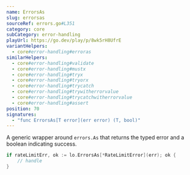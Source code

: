 ```yaml
---
name: ErrorsAs
slug: errorsas
sourceRef: errors.go#L351
category: core
subCategory: error-handling
playUrl: https://go.dev/play/p/8wk5rH8UfrE
variantHelpers:
  - core#error-handling#erroras
similarHelpers:
  - core#error-handling#validate
  - core#error-handling#mustx
  - core#error-handling#tryx
  - core#error-handling#tryorx
  - core#error-handling#trycatch
  - core#error-handling#trywitherrorvalue
  - core#error-handling#trycatchwitherrorvalue
  - core#error-handling#assert
position: 70
signatures:
  - "func ErrorsAs[T error](err error) (T, bool)"
---
```


A generic wrapper around `errors.As` that returns the typed error and a boolean indicating success.

```go
if rateLimitErr, ok := lo.ErrorsAs[*RateLimitError](err); ok {
    // handle
}
```


